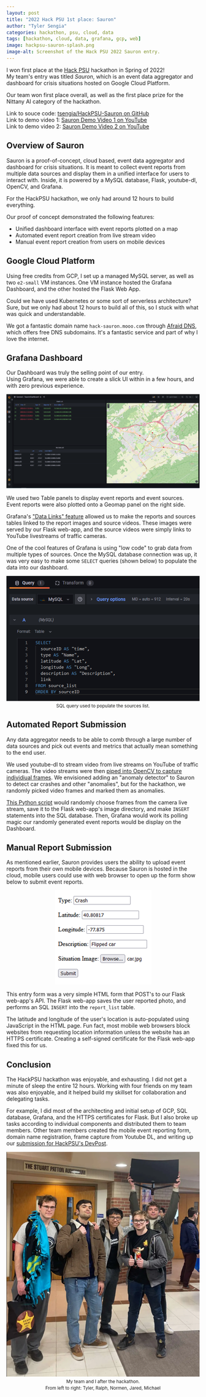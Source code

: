 ```yaml
---
layout: post
title: "2022 Hack PSU 1st place: Sauron"
author: "Tyler Sengia"
categories: hackathon, psu, cloud, data
tags: [hackathon, cloud, data, grafana, gcp, web]
image: hackpsu-sauron-splash.png
image-alt: Screenshot of the Hack PSU 2022 Sauron entry.
---
```


I won first place at the [Hack PSU](https://hackpsu.org/live) hackathon in Spring of 2022!  
My team's entry was titled _Sauron_, which is an event data aggregator and dashboard for crisis situations hosted on Google Cloud Platform.  

Our team won first place overall, as well as the first place prize for the Nittany AI category of the hackathon.

<div class="note" >
  Link to souce code: <a href="https://github.com/tsengia/HackPSU-Sauron" >tsengia/HackPSU-Sauron on GitHub</a><br />
  Link to demo video 1: <a href="https://youtu.be/jCYQIU0-NDI" >Sauron Demo Video 1 on YouTube </a><br />
  Link to demo video 2: <a href="https://youtu.be/qyVEQ1Qsfvo" > Sauron Demo Video 2 on YouTube </a>
</div>

## Overview of Sauron
Sauron is a proof-of-concept, cloud based, event data aggregator and dashboard for crisis situations.
It is meant to collect event reports from multiple data sources and display them in a unified interface for users to interact with.
Inside, it is powered by a MySQL database, Flask, youtube-dl, OpenCV, and Grafana.

For the HackPSU hackathon, we only had around 12 hours to build everything.

Our proof of concept demonstrated the following features:
- Unified dashboard interface with event reports plotted on a map
- Automated event report creation from live stream video
- Manual event report creation from users on mobile devices

## Google Cloud Platform
Using free credits from GCP, I set up a managed MySQL server, as well as two `e2-small` VM instances. 
One VM instance hosted the Grafana Dashboard, and the other hosted the Flask Web App.  

Could we have used Kubernetes or some sort of serverless architecture?  
Sure, but we only had about 12 hours to build all of this, so I stuck with what was quick and understandable.

We got a fantastic domain name `hack-sauron.mooo.com` through [Afraid DNS](https://freedns.afraid.org/), which offers free DNS subdomains. It's a fantastic service and part of why I love the internet.

## Grafana Dashboard
Our Dashboard was truly the selling point of our entry.  
Using Grafana, we were able to create a slick UI within in a few hours, and with zero previous experience.  

<div style="text-align: center;" >
<img src="assets/img/hackpsu-sauron-splash.png" alt="Screenshot of Sauron's Grafana dashboard." />  
</div>

We used two Table panels to display event reports and event sources.  
Event reports were also plotted onto a Geomap panel on the right side.  

Grafana's ["Data Links" feature](https://grafana.com/docs/grafana/latest/panels-visualizations/configure-data-links/) allowed us to make the reports and sources tables linked to the report images and source videos.
These images were served by our Flask web-app, and the source videos were simply links to YouTube livestreams of traffic cameras.  

One of the cool features of Grafana is using "low code" to grab data from multiple types of sources.
Once the MySQL database connection was up, it was very easy to make some `SELECT` queries (shown below) to populate the data into our dashboard.  

<div style="text-align: center;" >
<img src="assets/img/sauron/sources-list-sql-query.png" alt="SELECT statement used to populate the sources list." /><br />
<small>SQL query used to populate the sources list.</small>
</div>

## Automated Report Submission
Any data aggregator needs to be able to comb through a large number of data sources and pick out events and metrics that actually mean something to the end user.  

We used youtube-dl to stream video from live streams on YouTube of traffic cameras. The video streams were then [piped into OpenCV to capture individiual frames](https://github.com/tsengia/HackPSU-Sauron/blob/master/detect-incidents-hardcoded.py#L29-L32).
We envisioned adding an "anomaly detector" to Sauron to detect car crashes and other "anomalies", but for the hackathon, we randomly picked video frames and marked them as anomalies.  

[This Python script](https://github.com/tsengia/HackPSU-Sauron/blob/master/detect-incidents-hardcoded.py) would randomly choose frames from the camera live stream, save it to the Flask web-app's image directory, and make `INSERT` statements into the SQL database.
Then, Grafana would work its polling magic our randomly generated event reports would be display on the Dashboard.  

## Manual Report Submission
As mentioned earlier, Sauron provides users the ability to upload event reports from their own mobile devices. Because Sauron is hosted in the cloud, mobile users could use with web browser to open up the form show below to submit event reports.

<div style="text-align: center;" >
<img src="assets/img/sauron/user-report-submission.png" alt="Screenshow of the simple HTML form that mobile users could use to upload event reports. Fields include Type, Latitude, Longitude, Description, and Image." />  
</div>

This entry form was a very simple HTML form that POST's to our Flask web-app's API.
The Flask web-app saves the user reported photo, and performs an SQL `INSERT` into the `report_list` table.

The latitude and longitude of the user's location is auto-populated using JavaScript in the HTML page. 
Fun fact, most mobile web browsers block websites from requesting location information unless the website has an HTTPS certificate. 
Creating a self-signed certificate for the Flask web-app fixed this for us.  

## Conclusion
The HackPSU hackathon was enjoyable, and exhausting. I did not get a minute of sleep the entire 12 hours.
Working with four friends on my team was also enjoyable, and it helped build my skillset for collaboration and delegating tasks.  

For example, I did most of the architecting and initial setup of GCP, SQL database, Grafana, and the HTTPS certificates for Flask.
But I also broke up tasks according to individual components and distributed them to team members. Other team members created the mobile event reporting form, domain name registration, frame capture from Youtube DL, and writing up our [submission for HackPSU's DevPost](https://devpost.com/software/sauron-ke72by).

<div style="text-align: center;" >
<img src="assets/img/sauron/hackpsu_team_photo.png" alt="Photo of my team after the hackathon" /><br />
<small>My team and I after the hackathon.</small><br />
<small>From left to right: Tyler, Ralph, Normen, Jared, Michael</small><br />
</div>
